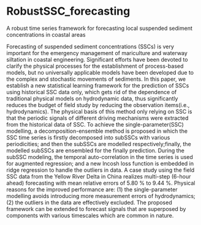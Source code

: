 # RobustSSC_forecasting

A robust time series framework for forecasting local suspended sediment concentrations in coastal areas

Forecasting of suspended sediment concentrations (SSCs) is very important for the emergency management of mariculture and waterway siltation in coastal engineering. Significant efforts have been devoted to clarify the physical processes for the establishment of process-based models, but no universally applicable models have been developed due to the complex and stochastic movements of sediments. In this paper, we establish a new statistical learning framework for the prediction of SSCs using historical SSC data only, which gets rid of the dependence of traditional physical models on hydrodynamic data, thus significantly reduces the budget of field study by reducing the observation items(i.e., hydrodynamics). The physical basis of this method only relying on SSC is that the periodic signals of different driving mechanisms were extracted from the historical data of SSC. To achieve the single-parameter(SSC) modelling, a decomposition-ensemble method is proposed in which the SSC time series is firstly decomposed into subSSCs with various periodicities; and then the subSSCs are modelled respectively;finally, the modelled subSSCs are ensembled for the finally prediction. During the subSSC modeling, the temporal auto-correlation in the time series is used for augmented regression; and a new lncosh loss function is embedded in ridge regression to handle the outliers in data. A case study using the field SSC data from the Yellow River Delta in China realizes multi-step (6-hour ahead) forecasting with  mean relative errors of 5.80 \% to 9.44 \%. Physical reasons for the improved performance are: (1) the single-parameter modelling avoids introducing more measurement errors of hydrodynamics; (2) the outliers in the data are effectively excluded. The proposed framework can be extended to forecast signals that are superposed by components with various timescales which are common in nature.
